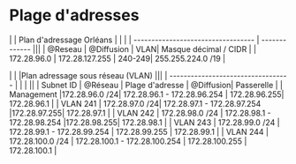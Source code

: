 # Plage d'adresses

|  | Plan d'adressage Orléans | | |
| ---------------------------------- | ------------- |||
| @Reseau | @Diffusion | VLAN| Masque décimal  / CIDR |
|  172.28.96.0  |  172.28.127.255   | 240-249| 255.255.224.0 /19 |

|  | |Plan adressage sous réseau (VLAN) |||
| ---------------------------------- | | | ||
| Subnet ID | @Réseau | Plage d'adresse | @Diffusion| Passerelle |
| Management |172.28.96.0 /24| 172.28.96.1 - 172.28.96.254 | 172.28.96.255| 172.28.96.1 |
|  VLAN 241 | 172.28.97.0 /24| 172.28.97.1 - 172.28.97.254 |172.28.97.255| 172.28.97.1 |
|  VLAN 242 |   172.28.98.0 /24 | 172.28.98.1 - 172.28.98.254 |172.28.98.255| 172.28.98.1 | 
|  VLAN 243 |  172.28.99.0 /24 | 172.28.99.1 - 172.28.99.254 | 172.28.99.255 | 172.28.99.1 |
|  VLAN 244 | 172.28.100.0 /24 | 172.28.100.1 - 172.28.100.254 | 172.28.100.255 | 172.28.100.1 | 
